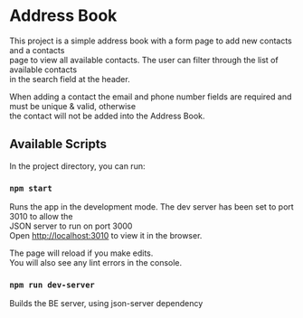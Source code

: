 # Address Book

This project is a simple address book with a form page to add new contacts and a contacts\
page to view all available contacts. The user can filter through the list of available contacts\
in the search field at the header. 

When adding a contact the email and phone number fields are required and must be unique & valid, otherwise\
the contact will not be added into the Address Book.

## Available Scripts

In the project directory, you can run:

### `npm start`

Runs the app in the development mode. The dev server has been set to port 3010 to allow the\
JSON server to run on port 3000\
Open [http://localhost:3010](http://localhost:3010) to view it in the browser.

The page will reload if you make edits.\
You will also see any lint errors in the console.

### `npm run dev-server`

Builds the BE server, using json-server dependency

